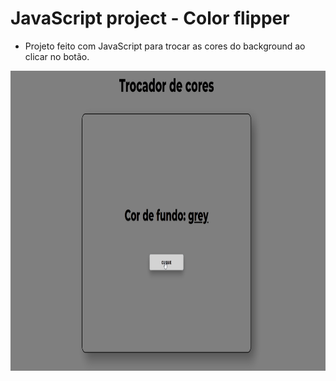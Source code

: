 # JavaScript project - Color flipper
- Projeto feito com JavaScript para trocar as cores do background ao clicar no botão.
</hr>
<p align="center"><img src="./gif_cores.gif" alt="gif_cores" width="800px" height="480px"></p>
